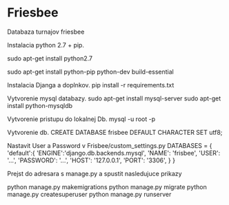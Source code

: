 # Friesbee
Databaza turnajov friesbee

Instalacia python 2.7 + pip.

sudo apt-get install python2.7

sudo apt-get install python-pip python-dev build-essential

Instalacia Djanga a doplnkov.
pip install -r requirements.txt

Vytvorenie mysql databazy.
sudo apt-get install mysql-server
sudo apt-get install python-mysqldb

Vytvorenie pristupu do lokalnej Db.
mysql -u root -p

Vytvorenie db.
CREATE DATABASE frisbee DEFAULT CHARACTER SET utf8;

Nastavit User a Password v Frisbee/custom_settings.py
DATABASES = {
  'default':{
      'ENGINE':'django.db.backends.mysql',
      'NAME': 'frisbee',
      'USER': '...',
      'PASSWORD': '...',
      'HOST': '127.0.0.1',
      'PORT': '3306',
  }
}


Prejst do adresara s manage.py a spustit nasledujuce prikazy

python manage.py makemigrations
python manage.py migrate
python manage.py createsuperuser
python manage.py runserver
